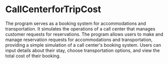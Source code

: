 # CallCenterforTripCost

The program serves as a booking system for accommodations and transportation. It simulates the operations of a call center that manages customer requests for reservations.
The program allows users to make and manage reservation requests for accommodations and transportation, providing a simple simulation of a call center's booking system. Users can input details about their stay, choose transportation options, and view the total cost of their booking.



